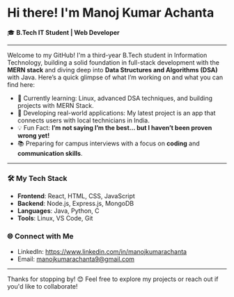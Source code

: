 # Hi there! I'm Manoj Kumar Achanta

🎓 **B.Tech IT Student | Web Developer**

---

Welcome to my GitHub! I'm a third-year B.Tech student in Information Technology, building a solid foundation in full-stack development with the **MERN stack** and diving deep into **Data Structures and Algorithms (DSA)** with Java. Here’s a quick glimpse of what I’m working on and what you can find here:

- 🌱 Currently learning: Linux, advanced DSA techniques, and building projects with MERN Stack.
- 🚀 Developing real-world applications: My latest project is an app that connects users with local technicians in India.
- 💡 Fun Fact: **I’m not saying I’m the best… but I haven’t been proven wrong yet!**
- 📚 Preparing for campus interviews with a focus on **coding** and **communication skills**.

---

### 🛠️ My Tech Stack

- **Frontend**: React, HTML, CSS, JavaScript
- **Backend**: Node.js, Express.js, MongoDB
- **Languages**: Java, Python, C
- **Tools**: Linux, VS Code, Git

### 🌐 Connect with Me

- LinkedIn: https://www.linkedin.com/in/manojkumarachanta
- Email: manojkumarachanta9@gmail.com

---

Thanks for stopping by! 😊 Feel free to explore my projects or reach out if you'd like to collaborate!
